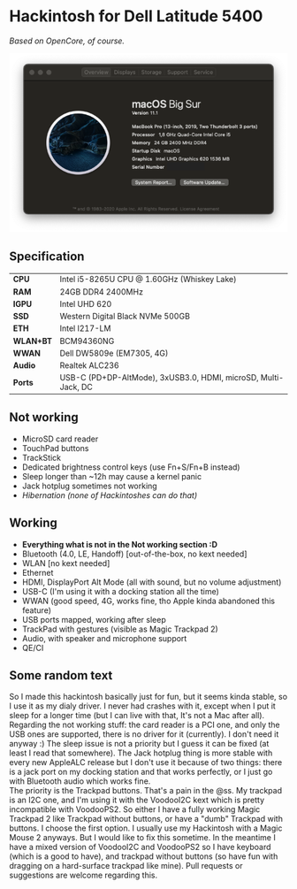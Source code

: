 # Hackintosh for Dell Latitude 5400

*Based on OpenCore, of course.*

![About my Mac](.img/system.png)

## Specification

| | |
|-|-|
|**CPU**|Intel i5-8265U CPU @ 1.60GHz (Whiskey Lake)|
|**RAM**|24GB DDR4 2400MHz|
|**IGPU**|Intel UHD 620|
|**SSD**|Western Digital Black NVMe 500GB|
|**ETH**|Intel I217-LM|
|**WLAN+BT**|BCM94360NG|
|**WWAN**|Dell DW5809e (EM7305, 4G)|
|**Audio**|Realtek ALC236|
|**Ports**|USB-C (PD+DP-AltMode), 3xUSB3.0, HDMI, microSD, Multi-Jack, DC|

## Not working

- MicroSD card reader
- TouchPad buttons
- TrackStick
- Dedicated brightness control keys (use Fn+S/Fn+B instead)
- Sleep longer than ~12h may cause a kernel panic
- Jack hotplug sometimes not working
- *Hibernation (none of Hackintoshes can do that)*

## Working

- **Everything what is not in the Not working section :D**
- Bluetooth (4.0, LE, Handoff) [out-of-the-box, no kext needed]
- WLAN [no kext needed]
- Ethernet
- HDMI, DisplayPort Alt Mode (all with sound, but no volume adjustment)
- USB-C (I'm using it with a docking station all the time)
- WWAN (good speed, 4G, works fine, tho Apple kinda abandoned this feature)
- USB ports mapped, working after sleep
- TrackPad with gestures (visible as Magic Trackpad 2)
- Audio, with speaker and microphone support
- QE/CI

## Some random text

So I made this hackintosh basically just for fun, but it seems kinda stable, so I use it as my dialy driver. I never had crashes with it, except when I put it sleep for a longer time (but I can live with that, It's not a Mac after all).  
Regarding the not working stuff: the card reader is a PCI one, and only the USB ones are supported, there is no driver for it (currently). I don't need it anyway :) The sleep issue is not a priority but I guess it can be fixed (at least I read that somewhere). The Jack hotplug thing is more stable with every new AppleALC release but I don't use it because of two things: there is a jack port on my docking station and that works perfectly, or I just go with Bluetooth audio which works fine.  
The priority is the Trackpad buttons. That's a pain in the @ss. My trackpad is an I2C one, and I'm using it with the VoodooI2C kext which is pretty incompatible with VoodooPS2. So either I have a fully working Magic Trackpad 2 like Trackpad without buttons, or have a "dumb" Trackpad with buttons. I choose the first option. I usually use my Hackintosh with a Magic Mouse 2 anyways. But I would like to fix this sometime. In the meantime I have a mixed version of VoodooI2C and VoodooPS2 so I have keyboard (which is a good to have), and trackpad without buttons (so have fun with dragging on a hard-surface trackpad like mine). Pull requests or suggestions are welcome regarding this.
